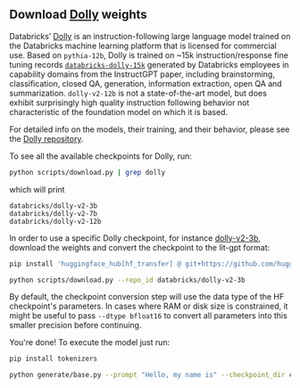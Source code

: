 ## Download [Dolly](https://github.com/databrickslabs/dolly) weights

Databricks’ [Dolly](https://huggingface.co/databricks/dolly-v2-12b) is an instruction-following large language model trained on the Databricks machine learning platform
that is licensed for commercial use. Based on `pythia-12b`, Dolly is trained on ~15k instruction/response fine tuning records
[`databricks-dolly-15k`](https://huggingface.co/datasets/databricks/databricks-dolly-15k) generated
by Databricks employees in capability domains from the InstructGPT paper, including brainstorming, classification, closed QA, generation,
information extraction, open QA and summarization. `dolly-v2-12b` is not a state-of-the-art model, but does exhibit surprisingly
high quality instruction following behavior not characteristic of the foundation model on which it is based.

For detailed info on the models, their training, and their behavior, please see the [Dolly repository](https://github.com/databrickslabs/dolly).

To see all the available checkpoints for Dolly, run:

```bash
python scripts/download.py | grep dolly
```

which will print

```text
databricks/dolly-v2-3b
databricks/dolly-v2-7b
databricks/dolly-v2-12b
```

In order to use a specific Dolly checkpoint, for instance [dolly-v2-3b](https://huggingface.co/databricks/dolly-v2-3b), download the weights and convert the checkpoint to the lit-gpt format:

```bash
pip install 'huggingface_hub[hf_transfer] @ git+https://github.com/huggingface/huggingface_hub'

python scripts/download.py --repo_id databricks/dolly-v2-3b
```

By default, the checkpoint conversion step will use the data type of the HF checkpoint's parameters. In cases where RAM
or disk size is constrained, it might be useful to pass `--dtype bfloat16` to convert all parameters into this smaller precision before continuing.

You're done! To execute the model just run:

```bash
pip install tokenizers

python generate/base.py --prompt "Hello, my name is" --checkpoint_dir checkpoints/databricks/dolly-v2-3b
```
